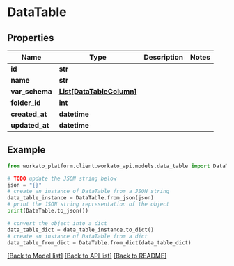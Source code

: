 # DataTable


## Properties

Name | Type | Description | Notes
------------ | ------------- | ------------- | -------------
**id** | **str** |  | 
**name** | **str** |  | 
**var_schema** | [**List[DataTableColumn]**](DataTableColumn.md) |  | 
**folder_id** | **int** |  | 
**created_at** | **datetime** |  | 
**updated_at** | **datetime** |  | 

## Example

```python
from workato_platform.client.workato_api.models.data_table import DataTable

# TODO update the JSON string below
json = "{}"
# create an instance of DataTable from a JSON string
data_table_instance = DataTable.from_json(json)
# print the JSON string representation of the object
print(DataTable.to_json())

# convert the object into a dict
data_table_dict = data_table_instance.to_dict()
# create an instance of DataTable from a dict
data_table_from_dict = DataTable.from_dict(data_table_dict)
```
[[Back to Model list]](../README.md#documentation-for-models) [[Back to API list]](../README.md#documentation-for-api-endpoints) [[Back to README]](../README.md)


